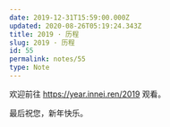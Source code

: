 ```yaml
---
date: 2019-12-31T15:59:00.000Z
updated: 2020-08-26T05:19:24.343Z
title: 2019 · 历程
slug: 2019 · 历程
id: 55
permalink: notes/55
type: Note
---
```


欢迎前往 <https://year.innei.ren/2019> 观看。

最后祝您，新年快乐。